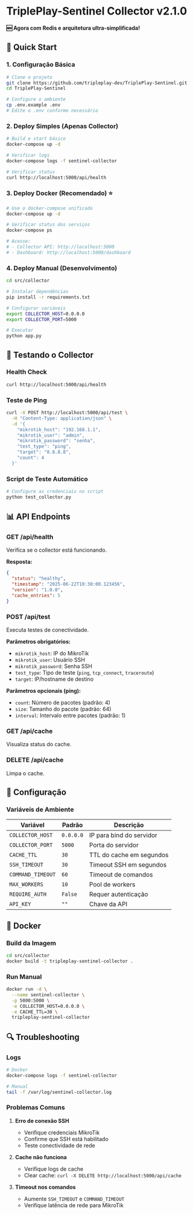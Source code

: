 # TriplePlay-Sentinel Collector v2.1.0

**🆕 Agora com Redis e arquitetura ultra-simplificada!**

## 🚀 Quick Start

### 1. Configuração Básica
```bash
# Clone o projeto
git clone https://github.com/tripleplay-dev/TriplePlay-Sentinel.git
cd TriplePlay-Sentinel

# Configure o ambiente
cp .env.example .env
# Edite o .env conforme necessário
```

### 2. Deploy Simples (Apenas Collector)
```bash
# Build e start básico
docker-compose up -d

# Verificar logs
docker-compose logs -f sentinel-collector

# Verificar status
curl http://localhost:5000/api/health
```

### 3. Deploy Docker (Recomendado) ⭐
```bash
# Use o docker-compose unificado
docker-compose up -d

# Verificar status dos serviços
docker-compose ps

# Acesse:
# - Collector API: http://localhost:5000
# - Dashboard: http://localhost:5000/dashboard
```

### 4. Deploy Manual (Desenvolvimento)
```bash
cd src/collector

# Instalar dependências
pip install -r requirements.txt

# Configurar variáveis
export COLLECTOR_HOST=0.0.0.0
export COLLECTOR_PORT=5000

# Executar
python app.py
```

## 🧪 Testando o Collector

### Health Check
```bash
curl http://localhost:5000/api/health
```

### Teste de Ping
```bash
curl -X POST http://localhost:5000/api/test \
  -H "Content-Type: application/json" \
  -d '{
    "mikrotik_host": "192.168.1.1",
    "mikrotik_user": "admin",
    "mikrotik_password": "senha",
    "test_type": "ping",
    "target": "8.8.8.8",
    "count": 4
  }'
```

### Script de Teste Automático
```bash
# Configure as credenciais no script
python test_collector.py
```

## 📊 API Endpoints

### GET /api/health
Verifica se o collector está funcionando.

**Resposta:**
```json
{
  "status": "healthy",
  "timestamp": "2025-06-22T10:30:00.123456",
  "version": "1.0.0",
  "cache_entries": 5
}
```

### POST /api/test
Executa testes de conectividade.

**Parâmetros obrigatórios:**
- `mikrotik_host`: IP do MikroTik
- `mikrotik_user`: Usuário SSH
- `mikrotik_password`: Senha SSH
- `test_type`: Tipo de teste (`ping`, `tcp_connect`, `traceroute`)
- `target`: IP/hostname de destino

**Parâmetros opcionais (ping):**
- `count`: Número de pacotes (padrão: 4)
- `size`: Tamanho do pacote (padrão: 64)
- `interval`: Intervalo entre pacotes (padrão: 1)

### GET /api/cache
Visualiza status do cache.

### DELETE /api/cache
Limpa o cache.

## 🔧 Configuração

### Variáveis de Ambiente

| Variável | Padrão | Descrição |
|----------|--------|-----------|
| `COLLECTOR_HOST` | `0.0.0.0` | IP para bind do servidor |
| `COLLECTOR_PORT` | `5000` | Porta do servidor |
| `CACHE_TTL` | `30` | TTL do cache em segundos |
| `SSH_TIMEOUT` | `30` | Timeout SSH em segundos |
| `COMMAND_TIMEOUT` | `60` | Timeout de comandos |
| `MAX_WORKERS` | `10` | Pool de workers |
| `REQUIRE_AUTH` | `False` | Requer autenticação |
| `API_KEY` | `""` | Chave da API |

## 🐳 Docker

### Build da Imagem
```bash
cd src/collector
docker build -t tripleplay-sentinel-collector .
```

### Run Manual
```bash
docker run -d \
  --name sentinel-collector \
  -p 5000:5000 \
  -e COLLECTOR_HOST=0.0.0.0 \
  -e CACHE_TTL=30 \
  tripleplay-sentinel-collector
```

## 🔍 Troubleshooting

### Logs
```bash
# Docker
docker-compose logs -f sentinel-collector

# Manual
tail -f /var/log/sentinel-collector.log
```

### Problemas Comuns

1. **Erro de conexão SSH**
   - Verifique credenciais MikroTik
   - Confirme que SSH está habilitado
   - Teste conectividade de rede

2. **Cache não funciona**
   - Verifique logs de cache
   - Clear cache: `curl -X DELETE http://localhost:5000/api/cache`

3. **Timeout nos comandos**
   - Aumente `SSH_TIMEOUT` e `COMMAND_TIMEOUT`
   - Verifique latência de rede para MikroTik